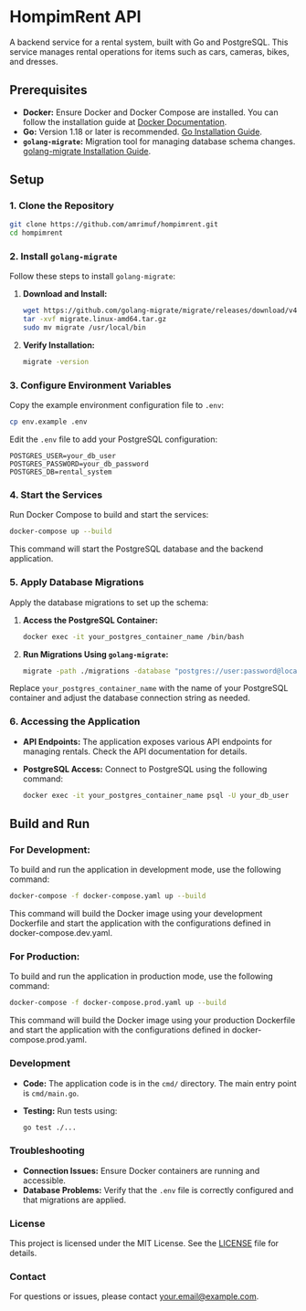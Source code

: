 # HompimRent API

A backend service for a rental system, built with Go and PostgreSQL. This service manages rental operations for items such as cars, cameras, bikes, and dresses.


## Prerequisites

- **Docker:** Ensure Docker and Docker Compose are installed. You can follow the installation guide at [Docker Documentation](https://docs.docker.com/get-docker/).
- **Go:** Version 1.18 or later is recommended. [Go Installation Guide](https://golang.org/doc/install).
- **`golang-migrate`:** Migration tool for managing database schema changes. [golang-migrate Installation Guide](https://github.com/golang-migrate/migrate#installation).

## Setup

### 1. Clone the Repository

```bash
git clone https://github.com/amrimuf/hompimrent.git
cd hompimrent
```

### 2. Install `golang-migrate`

Follow these steps to install `golang-migrate`:

1. **Download and Install:**

   ```bash
   wget https://github.com/golang-migrate/migrate/releases/download/v4.18.3/migrate.linux-amd64.tar.gz
   tar -xvf migrate.linux-amd64.tar.gz
   sudo mv migrate /usr/local/bin
   ```

2. **Verify Installation:**

   ```bash
   migrate -version
   ```

### 3. Configure Environment Variables

Copy the example environment configuration file to `.env`:

```bash
cp env.example .env
```

Edit the `.env` file to add your PostgreSQL configuration:

```env
POSTGRES_USER=your_db_user
POSTGRES_PASSWORD=your_db_password
POSTGRES_DB=rental_system
```

### 4. Start the Services

Run Docker Compose to build and start the services:

```bash
docker-compose up --build
```

This command will start the PostgreSQL database and the backend application.

### 5. Apply Database Migrations

Apply the database migrations to set up the schema:

1. **Access the PostgreSQL Container:**

   ```bash
   docker exec -it your_postgres_container_name /bin/bash
   ```

2. **Run Migrations Using `golang-migrate`:**

   ```bash
   migrate -path ./migrations -database "postgres://user:password@localhost:5432/dbname?sslmode=disable" up
   ```

Replace `your_postgres_container_name` with the name of your PostgreSQL container and adjust the database connection string as needed.

### 6. Accessing the Application

- **API Endpoints:** The application exposes various API endpoints for managing rentals. Check the API documentation for details.
- **PostgreSQL Access:** Connect to PostgreSQL using the following command:

  ```bash
  docker exec -it your_postgres_container_name psql -U your_db_user
  ```

## Build and Run
### For Development:
To build and run the application in development mode, use the following command:

```bash
docker-compose -f docker-compose.yaml up --build
```
This command will build the Docker image using your development Dockerfile and start the application with the configurations defined in docker-compose.dev.yaml.

### For Production:
To build and run the application in production mode, use the following command:

```bash
docker-compose -f docker-compose.prod.yaml up --build
```
This command will build the Docker image using your production Dockerfile and start the application with the configurations defined in docker-compose.prod.yaml.

### Development

- **Code:** The application code is in the `cmd/` directory. The main entry point is `cmd/main.go`.
- **Testing:** Run tests using:

  ```bash
  go test ./...
  ```

### Troubleshooting

- **Connection Issues:** Ensure Docker containers are running and accessible.
- **Database Problems:** Verify that the `.env` file is correctly configured and that migrations are applied.

### License

This project is licensed under the MIT License. See the [LICENSE](LICENSE) file for details.

### Contact

For questions or issues, please contact [your.email@example.com](mailto:your.email@example.com).